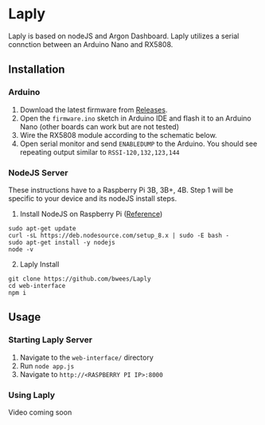 # Laply

Laply is based on nodeJS and Argon Dashboard. Laply utilizes a serial connction between an Arduino Nano and RX5808. 


## Installation

### Arduino
1. Download the latest firmware from [Releases](https://github.com/bwees/Laply/releases).
2. Open the ```firmware.ino``` sketch in Arduino IDE and flash it to an Arduino Nano (other boards can work but are not tested)
3. Wire the RX5808 module according to the schematic below.
4. Open serial monitor and send ```ENABLEDUMP``` to the Arduino. You should see repeating output similar to ```RSSI-120,132,123,144```

### NodeJS Server
These instructions have to a Raspberry Pi 3B, 3B+, 4B. Step 1 will be specific to your device and its nodeJS install steps.

1. Install NodeJS on Raspberry Pi ([Reference](https://www.w3schools.com/nodejs/nodejs_raspberrypi.asp))
```
sudo apt-get update
curl -sL https://deb.nodesource.com/setup_8.x | sudo -E bash -
sudo apt-get install -y nodejs
node -v
```

2. Laply Install
```
git clone https://github.com/bwees/Laply
cd web-interface
npm i
```

## Usage

### Starting Laply Server
1. Navigate to the ```web-interface/``` directory
2. Run ```node app.js```
3. Navigate to ```http://<RASPBERRY PI IP>:8000```

### Using Laply
Video coming soon
